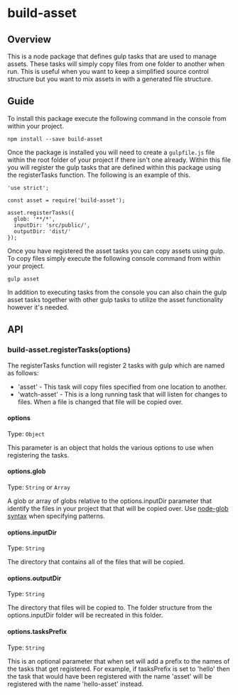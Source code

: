 # build-asset

## Overview
This is a node package that defines gulp tasks that are used to manage assets.
These tasks will simply copy files from one folder to another when run.
This is useful when you want to keep a simplified source control structure but you want
to mix assets in with a generated file structure.

## Guide

To install this package execute the following command in the console from within your project.

```
npm install --save build-asset
```

Once the package is installed you will need to create a `gulpfile.js` file within the root folder of your project if there isn't one already.
Within this file you will register the gulp tasks that are defined within this package using the registerTasks function.  The following is an example of this.

```
'use strict';

const asset = require('build-asset');

asset.registerTasks({
  glob: '**/*',
  inputDir: 'src/public/',
  outputDir: 'dist/'
});
```

Once you have registered the asset tasks you can copy assets using gulp.
To copy files simply execute the following console command from within your project.

```
gulp asset
```

In addition to executing tasks from the console you can also chain the gulp asset tasks together with other gulp tasks to utilize the asset functionality however it's needed.

## API

### build-asset.registerTasks(options)

The registerTasks function will register 2 tasks with gulp which are named as follows:

- 'asset' - This task will copy files specified from one location to another.
- 'watch-asset' - This is a long running task that will listen for changes to files.  When a file is changed that file will be copied over.

#### options

Type: `Object`

This parameter is an object that holds the various options to use when registering the tasks.

#### options.glob

Type: `String` or `Array`

A glob or array of globs relative to the options.inputDir parameter that identify the files in your project that that will be copied over. 
Use [node-glob syntax](https://github.com/isaacs/node-glob) when specifying patterns.

#### options.inputDir

Type: `String`

The directory that contains all of the files that will be copied.

#### options.outputDir

Type: `String`

The directory that files will be copied to.  The folder structure from the options.inputDir folder will be recreated in this folder.

#### options.tasksPrefix

Type: `String`

This is an optional parameter that when set will add a prefix to the names of the tasks that get registered. For example, if tasksPrefix is set to 'hello' then the task that would have been registered with the name 'asset' will be registered with the name 'hello-asset' instead.